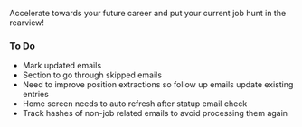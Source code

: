 Accelerate towards your future career and put your current job hunt in the rearview!

### To Do
- Mark updated emails
- Section to go through skipped emails
- Need to improve position extractions so follow up emails update existing entries
- Home screen needs to auto refresh after statup email check
- Track hashes of non-job related emails to avoid processing them again